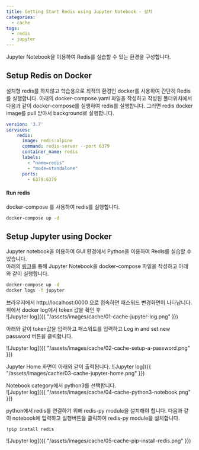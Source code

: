 ```yaml
---
title: Getting Start Redis using Jupyter Notebook - 설치
categories:
  - cache
tags: 
  - redis
  - jupyter
---
```

Jupyter Notebook을 이용하여 Redis를 실습할 수 있는 환경을 구성합니다.

## Setup Redis on Docker
설치형 redis를 하지않고 학습용으로 최적의 환경인 docker를 사용하여 간단히 Redis를 실행합니다.
아래의 docker-compose.yaml 파일을 작성하고 작성된 폴더위치에서 다음과 같이 docker-compose를 실행하여 redis를 실행합니다.
그러면 redis docker image를 pull 받아서 background로 실행합니다.  
```yaml
version: '3.7'
services:
    redis:
      image: redis:alpine
      command: redis-server --port 6379
      container_name: redis
      labels:
        - "name=redis"
        - "mode=standalone"
      ports:
        - 6379:6379
```
#### Run redis 
docker-compose 를 사용하여 redis를 실행합니다.  
```bash
docker-compose up -d
```

## Setup Jupyter using Docker
Jupyter notebook을 이용하여 GUI 환경에서 Python을 이용하여 Redis를 실습할 수 있습니다.  
아래의 [링크](https://yoonjk.github.io/docker/jupyter/)를 통해 Jupyter Notebook을 docker-compose 파일을 작성하고 아래와 같이 실행합니다.  

```bash
docker-compose up -d
docker logs -f jupyter
```


브라우저에서 http://localhost:0000 으로 접속하면 패스워드 변경화면이 나타납니다.  
위에서 docker log에서 token 값을 확인 후  
![Jupyter log]({{ "/assets/images/cache/01-cache-jupyter-log.png" }})  

아래와 같이 token값을 입력하고 패스워드를 입력하고 Log in and set new password 버튼을 클릭합니다.  

![Jupyter log]({{ "/assets/images/cache/02-cache-setup-a-password.png" }})

Jupyter Home 화면이 아래와 같이 출력됩니다.
![Jupyter log]({{ "/assets/images/cache/03-cache-jupyter-home.png" }})

Notebook category에서 python3를 선택합니다.  
![Jupyter log]({{ "/assets/images/cache/04-cache-python3-notebook.png" }})

python에서 redis를 연결하기 위해 redis-py module을 설치해야 합니다. 다음과 같이 notebook에 입력하고 실행버튼을 클릭하여 redis-py module을 설치합니다.    

```bash
!pip install redis
```

![Jupyter log]({{ "/assets/images/cache/05-cache-pip-install-redis.png" }})

